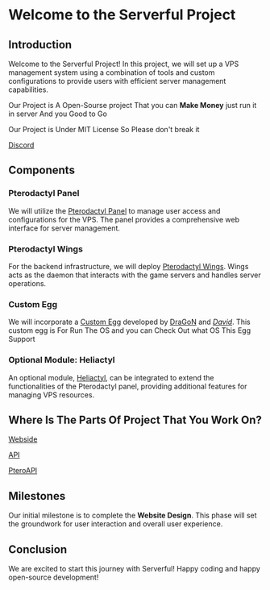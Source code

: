 # Welcome to the Serverful Project

## Introduction

Welcome to the Serverful Project! In this project, we will set up a VPS management system using a combination of tools and custom configurations to provide users with efficient server management capabilities.

Our Project is A Open-Sourse project That you can **Make Money** just run it in server And you Good to Go

Our Project is Under MIT License So Please don't break it

[Discord](https://discord.gg/ndeb9peuU8)

## Components

### Pterodactyl Panel

We will utilize the [Pterodactyl Panel](https://github.com/pterodactyl/panel/blob/1.0-develop/docker-compose.example.yml) to manage user access and configurations for the VPS. The panel provides a comprehensive web interface for server management.

### Pterodactyl Wings

For the backend infrastructure, we will deploy [Pterodactyl Wings](https://github.com/pterodactyl/wings/blob/develop/docker-compose.example.yml). Wings acts as the daemon that interacts with the game servers and handles server operations.

### Custom Egg

We will incorporate a [Custom Egg](https://github.com/ysdragon/Pterodactyl-VPS-Egg) developed by [DraGoN](https://github.com/ysdragon) and [_David_](https://github.com/davidpr0811). This custom egg is For Run The OS and you can Check Out what OS This Egg Support

### Optional Module: Heliactyl

An optional module, [Heliactyl](https://github.com/OpenHeliactyl/Heliactyl), can be integrated to extend the functionalities of the Pterodactyl panel, providing additional features for managing VPS resources.

## Where Is The Parts Of Project That You Work On?

[Webside](https://github.com/ServerFul-Team/Webside)

[API](https://github.com/ServerFul-Team/API)

[PteroAPI](https://github.com/ServerFul-Team/PteroAPI)

## Milestones

Our initial milestone is to complete the **Website Design**. This phase will set the groundwork for user interaction and overall user experience.

## Conclusion

We are excited to start this journey with Serverful! Happy coding and happy open-source development!

